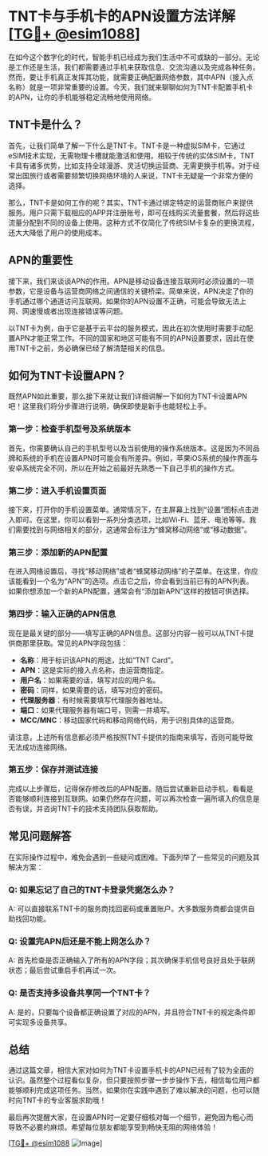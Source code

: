 # TNT卡与手机卡的APN设置方法详解[[TG💪+ @esim1088](https://t.me/s/esim1088)]

在如今这个数字化的时代，智能手机已经成为我们生活中不可或缺的一部分。无论是工作还是生活，我们都需要通过手机来获取信息、交流沟通以及完成各种任务。然而，要让手机真正发挥其功能，就需要正确配置网络参数，其中APN（接入点名称）就是一项非常重要的设置。今天，我们就来聊聊如何为TNT卡配置手机卡的APN，让你的手机能够稳定流畅地使用网络。

## TNT卡是什么？

首先，让我们简单了解一下什么是TNT卡。TNT卡是一种虚拟SIM卡，它通过eSIM技术实现，无需物理卡槽就能激活和使用。相较于传统的实体SIM卡，TNT卡具有诸多优势，比如支持全球漫游、灵活切换运营商、无需更换手机等。对于经常出国旅行或者需要频繁切换网络环境的人来说，TNT卡无疑是一个非常方便的选择。

那么，TNT卡是如何工作的呢？其实，TNT卡通过绑定特定的运营商账户来提供服务。用户只需下载相应的APP并注册账号，即可在线购买流量套餐，然后将这些流量分配到不同的设备上使用。这种方式不仅简化了传统SIM卡复杂的更换流程，还大大降低了用户的使用成本。

## APN的重要性

接下来，我们来谈谈APN的作用。APN是移动设备连接互联网时必须设置的一项参数，它是设备与运营商网络之间通信的关键桥梁。简单来说，APN决定了你的手机通过哪个通道访问互联网。如果你的APN设置不正确，可能会导致无法上网、网速慢或者出现连接错误等问题。

以TNT卡为例，由于它是基于云平台的服务模式，因此在初次使用时需要手动配置APN才能正常工作。不同的国家和地区可能有不同的APN设置要求，因此在使用TNT卡之前，务必确保已经了解清楚相关的信息。

## 如何为TNT卡设置APN？

既然APN如此重要，那么接下来就让我们详细讲解一下如何为TNT卡设置APN吧！这里我们将分步骤进行说明，确保即使是新手也能轻松上手。

### 第一步：检查手机型号及系统版本

首先，你需要确认自己的手机型号以及当前使用的操作系统版本。这是因为不同品牌和系统的手机在设置APN时可能会有所差异。例如，苹果iOS系统的操作界面与安卓系统完全不同，所以在开始之前最好先熟悉一下自己手机的操作方式。

### 第二步：进入手机设置页面

接下来，打开你的手机设置菜单。通常情况下，在主屏幕上找到“设置”图标点击进入即可。在这里，你可以看到一系列分类选项，比如Wi-Fi、蓝牙、电池等等。我们需要找到与网络相关的部分，这通常会标注为“蜂窝移动网络”或“移动数据”。

### 第三步：添加新的APN配置

在进入网络设置后，寻找“移动网络”或者“蜂窝移动网络”的子菜单。在这里，你应该能看到一个名为“APN”的选项。点击它之后，你会看到当前已有的APN列表。如果你想添加一个新的APN配置，通常会有“添加新APN”这样的按钮可供选择。

### 第四步：输入正确的APN信息

现在是最关键的部分——填写正确的APN信息。这部分内容一般可以从TNT卡提供商那里获取。常见的APN字段包括：

- **名称**：用于标识该APN的用途，比如“TNT Card”。
- **APN**：这是实际的接入点名称，由运营商指定。
- **用户名**：如果需要的话，填写对应的用户名。
- **密码**：同样，如果需要的话，填写对应的密码。
- **代理服务器**：有时候需要填写代理服务器地址。
- **端口**：如果代理服务器有端口号，则需一并填写。
- **MCC/MNC**：移动国家代码和移动网络代码，用于识别具体的运营商。

请注意，上述所有信息都必须严格按照TNT卡提供的指南来填写，否则可能导致无法成功连接网络。

### 第五步：保存并测试连接

完成以上步骤后，记得保存修改后的APN配置。随后尝试重新启动手机，看看是否能够顺利连接到互联网。如果仍然存在问题，可以再次检查一遍所填入的信息是否有误，并咨询TNT卡的技术支持团队获取帮助。

## 常见问题解答

在实际操作过程中，难免会遇到一些疑问或困难。下面列举了一些常见的问题及其解决方案：

### Q: 如果忘记了自己的TNT卡登录凭据怎么办？
A: 可以直接联系TNT卡的服务商找回密码或重置账户。大多数服务商都会提供自助找回功能。

### Q: 设置完APN后还是不能上网怎么办？
A: 首先检查是否正确输入了所有的APN字段；其次确保手机信号良好且处于联网状态；最后尝试重启手机再试一次。

### Q: 是否支持多设备共享同一个TNT卡？
A: 是的，只要每个设备都正确设置了对应的APN，并且符合TNT卡的规定条件即可实现多设备共享。

## 总结

通过这篇文章，相信大家对如何为TNT卡设置手机卡的APN已经有了较为全面的认识。虽然整个过程看似复杂，但只要按照步骤一步步操作下去，相信每位用户都能够顺利完成这项任务。当然，如果你在实践中遇到了难以解决的问题，也可以随时向TNT卡的专业客服求助哦！

最后再次提醒大家，在设置APN时一定要仔细核对每一个细节，避免因为粗心而导致不必要的麻烦。希望每位朋友都能享受到畅快无阻的网络体验！

[[TG💪+ @esim1088](https://t.me/s/esim1088) ![Image](https://i.postimg.cc/4NQfJmqS/Snipaste-2025-05-13-00-14-12.png)]